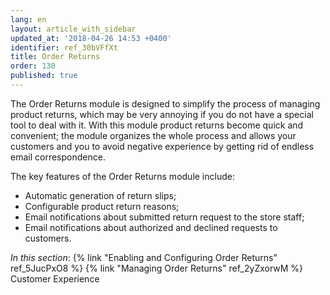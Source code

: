 ```yaml
---
lang: en
layout: article_with_sidebar
updated_at: '2018-04-26 14:53 +0400'
identifier: ref_30bVFfXt
title: Order Returns
order: 130
published: true
---
```

The Order Returns module is designed to simplify the process of managing product returns, which may be very annoying if you do not have a special tool to deal with it. With this module product returns become quick and convenient; the module organizes the whole process and allows your customers and you to avoid negative experience by getting rid of endless email correspondence.

The key features of the Order Returns module include:

* Automatic generation of return slips;
* Configurable product return reasons;
* Email notifications about submitted return request to the store staff;
* Email notifications about authorized and declined requests to customers.

_In this section_:
{% link "Enabling and Configuring Order Returns" ref_5JucPxO8 %}
{% link "Managing Order Returns" ref_2yZxorwM %}
Customer Experience
